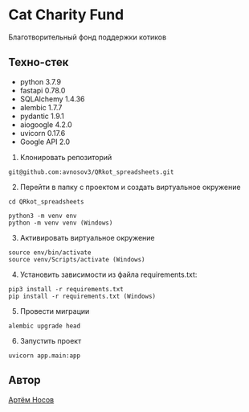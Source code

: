 # Cat Charity Fund

Благотворительный фонд поддержки котиков


## Техно-стек
* python 3.7.9
* fastapi 0.78.0
* SQLAlchemy 1.4.36
* alembic 1.7.7
* pydantic 1.9.1
* aiogoogle 4.2.0
* uvicorn 0.17.6
* Google API 2.0


1. Клонировать репозиторий
```
git@github.com:avnosov3/QRkot_spreadsheets.git
```
2. Перейти в папку с проектом и создать виртуальное окружение
```
cd QRkot_spreadsheets
```
```
python3 -m venv env
python -m venv venv (Windows)
```
3. Активировать виртуальное окружение
```
source env/bin/activate
source venv/Scripts/activate (Windows)
```
4. Установить зависимости из файла requirements.txt:
```
pip3 install -r requirements.txt
pip install -r requirements.txt (Windows)
```
5. Провести миграции
```
alembic upgrade head
```
6. Запустить проект
```
uvicorn app.main:app
```
## Автор
[Артём Носов](https://github.com/avnosov3)
